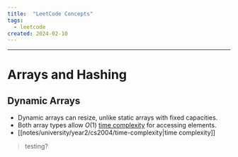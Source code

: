 ```yaml
---
title:  "LeetCode Concepts"
tags:
  - leetcode
created: 2024-02-10
---
```

---
# Arrays and Hashing
## Dynamic Arrays
- Dynamic arrays can resize, unlike static arrays with fixed capacities.
- Both array types allow $O(1)$ [time complexity](notes/university/year2/cs2004/time-complexity) for accessing elements.
- [[notes/university/year2/cs2004/time-complexity|time complexity]]

> testing?




